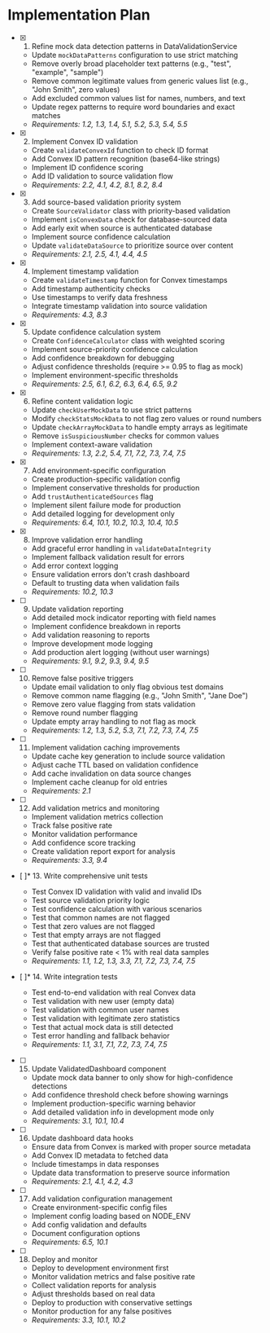 # Implementation Plan

- [x] 1. Refine mock data detection patterns in DataValidationService
  - Update `mockDataPatterns` configuration to use strict matching
  - Remove overly broad placeholder text patterns (e.g., "test", "example", "sample")
  - Remove common legitimate values from generic values list (e.g., "John Smith", zero values)
  - Add excluded common values list for names, numbers, and text
  - Update regex patterns to require word boundaries and exact matches
  - _Requirements: 1.2, 1.3, 1.4, 5.1, 5.2, 5.3, 5.4, 5.5_

- [x] 2. Implement Convex ID validation
  - Create `validateConvexId` function to check ID format
  - Add Convex ID pattern recognition (base64-like strings)
  - Implement ID confidence scoring
  - Add ID validation to source validation flow
  - _Requirements: 2.2, 4.1, 4.2, 8.1, 8.2, 8.4_

- [x] 3. Add source-based validation priority system
  - Create `SourceValidator` class with priority-based validation
  - Implement `isConvexData` check for database-sourced data
  - Add early exit when source is authenticated database
  - Implement source confidence calculation
  - Update `validateDataSource` to prioritize source over content
  - _Requirements: 2.1, 2.5, 4.1, 4.4, 4.5_

- [x] 4. Implement timestamp validation
  - Create `validateTimestamp` function for Convex timestamps
  - Add timestamp authenticity checks
  - Use timestamps to verify data freshness
  - Integrate timestamp validation into source validation
  - _Requirements: 4.3, 8.3_

- [x] 5. Update confidence calculation system
  - Create `ConfidenceCalculator` class with weighted scoring
  - Implement source-priority confidence calculation
  - Add confidence breakdown for debugging
  - Adjust confidence thresholds (require >= 0.95 to flag as mock)
  - Implement environment-specific thresholds
  - _Requirements: 2.5, 6.1, 6.2, 6.3, 6.4, 6.5, 9.2_

- [x] 6. Refine content validation logic
  - Update `checkUserMockData` to use strict patterns
  - Modify `checkStatsMockData` to not flag zero values or round numbers
  - Update `checkArrayMockData` to handle empty arrays as legitimate
  - Remove `isSuspiciousNumber` checks for common values
  - Implement context-aware validation
  - _Requirements: 1.3, 2.2, 5.4, 7.1, 7.2, 7.3, 7.4, 7.5_

- [x] 7. Add environment-specific configuration
  - Create production-specific validation config
  - Implement conservative thresholds for production
  - Add `trustAuthenticatedSources` flag
  - Implement silent failure mode for production
  - Add detailed logging for development only
  - _Requirements: 6.4, 10.1, 10.2, 10.3, 10.4, 10.5_

- [x] 8. Improve validation error handling
  - Add graceful error handling in `validateDataIntegrity`
  - Implement fallback validation result for errors
  - Add error context logging
  - Ensure validation errors don't crash dashboard
  - Default to trusting data when validation fails
  - _Requirements: 10.2, 10.3_

- [ ] 9. Update validation reporting
  - Add detailed mock indicator reporting with field names
  - Implement confidence breakdown in reports
  - Add validation reasoning to reports
  - Improve development mode logging
  - Add production alert logging (without user warnings)
  - _Requirements: 9.1, 9.2, 9.3, 9.4, 9.5_

- [ ] 10. Remove false positive triggers
  - Update email validation to only flag obvious test domains
  - Remove common name flagging (e.g., "John Smith", "Jane Doe")
  - Remove zero value flagging from stats validation
  - Remove round number flagging
  - Update empty array handling to not flag as mock
  - _Requirements: 1.2, 1.3, 5.2, 5.3, 7.1, 7.2, 7.3, 7.4, 7.5_

- [ ] 11. Implement validation caching improvements
  - Update cache key generation to include source validation
  - Adjust cache TTL based on validation confidence
  - Add cache invalidation on data source changes
  - Implement cache cleanup for old entries
  - _Requirements: 2.1_

- [ ] 12. Add validation metrics and monitoring
  - Implement validation metrics collection
  - Track false positive rate
  - Monitor validation performance
  - Add confidence score tracking
  - Create validation report export for analysis
  - _Requirements: 3.3, 9.4_

- [ ]\* 13. Write comprehensive unit tests
  - Test Convex ID validation with valid and invalid IDs
  - Test source validation priority logic
  - Test confidence calculation with various scenarios
  - Test that common names are not flagged
  - Test that zero values are not flagged
  - Test that empty arrays are not flagged
  - Test that authenticated database sources are trusted
  - Verify false positive rate < 1% with real data samples
  - _Requirements: 1.1, 1.2, 1.3, 3.3, 7.1, 7.2, 7.3, 7.4, 7.5_

- [ ]\* 14. Write integration tests
  - Test end-to-end validation with real Convex data
  - Test validation with new user (empty data)
  - Test validation with common user names
  - Test validation with legitimate zero statistics
  - Test that actual mock data is still detected
  - Test error handling and fallback behavior
  - _Requirements: 1.1, 3.1, 7.1, 7.2, 7.3, 7.4, 7.5_

- [ ] 15. Update ValidatedDashboard component
  - Update mock data banner to only show for high-confidence detections
  - Add confidence threshold check before showing warnings
  - Implement production-specific warning behavior
  - Add detailed validation info in development mode only
  - _Requirements: 3.1, 10.1, 10.4_

- [ ] 16. Update dashboard data hooks
  - Ensure data from Convex is marked with proper source metadata
  - Add Convex ID metadata to fetched data
  - Include timestamps in data responses
  - Update data transformation to preserve source information
  - _Requirements: 2.1, 4.1, 4.2, 4.3_

- [ ] 17. Add validation configuration management
  - Create environment-specific config files
  - Implement config loading based on NODE_ENV
  - Add config validation and defaults
  - Document configuration options
  - _Requirements: 6.5, 10.1_

- [ ] 18. Deploy and monitor
  - Deploy to development environment first
  - Monitor validation metrics and false positive rate
  - Collect validation reports for analysis
  - Adjust thresholds based on real data
  - Deploy to production with conservative settings
  - Monitor production for any false positives
  - _Requirements: 3.3, 10.1, 10.2_
